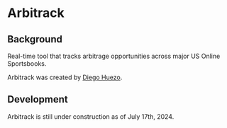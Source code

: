 # Arbitrack
## Background
Real-time tool that tracks arbitrage opportunities across major US Online Sportsbooks.

Arbitrack was created by [Diego Huezo](https://www.linkedin.com/in/diego-huezo/).
## Development
Arbitrack is still under construction as of July 17th, 2024.